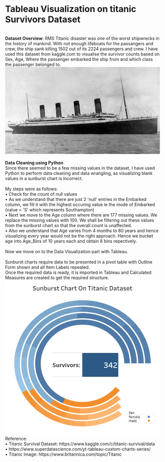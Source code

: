# Tableau Visualization on titanic Survivors Dataset
</br  >
<b>Dataset Overview</b>: RMS Titanic disaster was one of the worst shipwrecks in the history of mankind. With not enough lifeboats for the passangers and crew, the ship sank killing 1502 out of its 2224 passengers and crew. I have used this dataset from kaggle.com to visualise the survivor counts based on Sex, Age, Where the passenger embarked the ship from and which class the passenger belonged to.</br  >
<img src='https://github.com/PrithviKamath/Data-Visualizations/blob/master/Sunburst%20Chart%20with%20Tableau/Images/Titanic.jpg'></img> </br  >
</br  >
<b>Data Cleaning using Python</b> </br >
Since there seemed to be a few missing values in the dataset, I have used Python to perform data cleaning and data wrangling, as visualizing blank values in a sunburst chart is incorrect.</br  >
</br  >
My steps were as follows:</br  >
•	Check for the count of null values</br  >
•	As we understand that there are just 2 'null' entries in the Embarked column, we fill it with the highest occuring value ie the mode of Embarked (value = 'S' which represents Southampton)</br  >
•	Next we move to the Age column where there are 177 missing values. We replace the missing values with 100. We shall be filtering out these values from the sunburst chart so that the overall count is unaffected.</br  >
•	Also we understand that Age varies from 4 months to 80 years and hence visualizing every year would not be the right approach. Hence we bucket age into Age_Bins of 10 years each and obtain 8 bins repectively.</br  >
</br  >
Now we move on to the Data Visualization part with Tableau.</br  >
</br  >
Sunburst charts require data to be presented in a pivot table with Outline Form shown and all Item Labels repeated.</br  >
Once the required data is ready, it is imported in Tableau and Calculated Measures are created to get the required structure. </br >
<img src='https://github.com/PrithviKamath/Data-Visualizations/blob/master/Sunburst%20Chart%20with%20Tableau/Images/TitanicSunburst.png'></img>
</br  >
Reference:</br  >
•	Titanic Survival Dataset: https://www.kaggle.com/c/titanic-survival/data</br  >
•	https://www.superdatascience.com/yt-tableau-custom-charts-series/</br  >
•	Titanic Image: https://www.britannica.com/topic/Titanic</br  >
